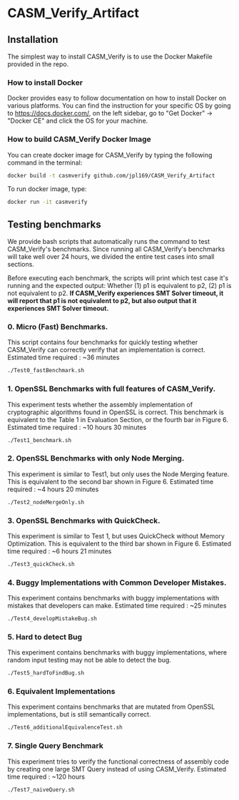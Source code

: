 # CASM_Verify_Artifact

## Installation
The simplest way to install CASM_Verify is to use the Docker Makefile provided in the repo.

### How to install Docker
Docker provides easy to follow documentation on how to install Docker on various platforms. You can find the instruction for your specific OS by going to https://docs.docker.com/, on the left sidebar, go to "Get Docker" -> "Docker CE" and click the OS for your machine.

### How to build CASM_Verify Docker Image
You can create docker image for CASM_Verify by typing the following command in the terminal:
```bash
docker build -t casmverify github.com/jpl169/CASM_Verify_Artifact
```

To run docker image, type:
```bash
docker run -it casmverify
```

## Testing benchmarks
We provide bash scripts that automatically runs the command to test CASM_Verify's benchmarks. Since running all CASM_Verify's benchmarks will take well over 24 hours, we divided the entire test cases into small sections.

Before executing each benchmark, the scripts will print which test case it's running and the expected output: Whether (1) p1 is equivalent to p2, (2) p1 is not equivalent to p2. **If CASM_Verify experiences SMT Solver timeout, it will report that p1 is not equivalent to p2, but also output that it experiences SMT Solver timeout.**

### 0. Micro (Fast) Benchmarks.
This script contains four benchmarks for quickly testing whether CASM_Verify can correctly verify that an implementation is correct. Estimated time required : ~36 minutes
```bash
./Test0_fastBenchmark.sh
```

### 1. OpenSSL Benchmarks with full features of CASM_Verify.
This experiment tests whether the assembly implementation of cryptographic algorithms found in OpenSSL is correct. This benchmark is equivalent to the Table 1 in Evaluation Section, or the fourth bar in Figure 6. Estimated time required : ~10 hours 30 minutes
```bash
./Test1_benchmark.sh
```

### 2. OpenSSL Benchmarks with only Node Merging.
This experiment is similar to Test1, but only uses the Node Merging feature. This is equivalent to the second bar shown in Figure 6. Estimated time required : ~4 hours 20 minutes
```bash
./Test2_nodeMergeOnly.sh
```

### 3. OpenSSL Benchmarks with QuickCheck.
This experiment is similar to Test 1, but uses QuickCheck without Memory Optimization. This is equivalent to the third bar shown in Figure 6. Estimated time required : ~6 hours 21 minutes
```bash
./Test3_quickCheck.sh
```

### 4. Buggy Implementations with Common Developer Mistakes.
This experiment contains benchmarks with buggy implementations with mistakes that developers can make. Estimated time required : ~25 minutes
```bash
./Test4_developMistakeBug.sh
```

### 5. Hard to detect Bug
This experiment contains benchmarks with buggy implementations, where random input testing may not be able to detect the bug.
```bash
./Test5_hardToFindBug.sh
```

### 6. Equivalent Implementations
This experiment contains benchmarks that are mutated from OpenSSL implementations, but is still semantically correct.
```bash
./Test6_additionalEquivalenceTest.sh
```

### 7. Single Query Benchmark
This experiment tries to verify the functional correctness of assembly code by creating one large SMT Query instead of using CASM_Verify. Estimated time required : ~120 hours
```bash
./Test7_naiveQuery.sh
```







